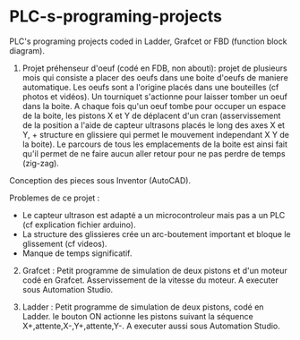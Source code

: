 # PLC-s-programing-projects
PLC's programing projects coded in Ladder, Grafcet or FBD (function block diagram).

1) Projet préhenseur d'oeuf (codé en FDB, non abouti): projet de plusieurs mois qui consiste a placer des oeufs dans une boite d'oeufs de maniere automatique.
Les oeufs sont a l'origine placés dans une bouteilles (cf photos et vidéos). Un tourniquet s'actionne pour laisser tomber un oeuf dans la boite. A chaque fois qu'un oeuf tombe pour occuper un espace de la boite, les pistons X et Y de déplacent d'un cran (asservissement de la position a l'aide de capteur ultrasons placés le long des axes X et Y, + structure en glissiere qui permet le mouvement independant X Y de la boite). Le parcours de tous les emplacements de la boite est ainsi fait qu'il permet de ne faire aucun aller retour pour ne pas perdre de temps (zig-zag).

Conception des pieces sous Inventor (AutoCAD).

Problemes de ce projet :
- Le capteur ultrason est adapté a un microcontroleur mais pas a un PLC (cf explication fichier arduino).
- La structure des glissieres crée un arc-boutement important et bloque le glissement (cf videos).
- Manque de temps significatif.

2) Grafcet : Petit programme de simulation de deux pistons et d'un moteur codé en Grafcet. Asservissement de la vitesse du moteur. A executer sous Automation Studio.

3) Ladder : Petit programme de simulation de deux pistons, codé en Ladder. le bouton ON actionne les pistons suivant la séquence X+,attente,X-,Y+,attente,Y-. A executer aussi sous Automation Studio.


